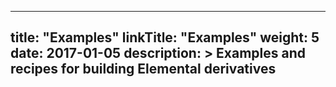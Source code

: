 
---
title: "Examples"
linkTitle: "Examples"
weight: 5
date: 2017-01-05
description: >
  Examples and recipes for building Elemental derivatives
---
